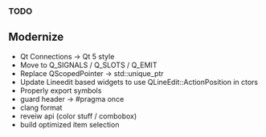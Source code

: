 ### TODO

## Modernize

* Qt Connections -> Qt 5 style
* Move to Q_SIGNALS / Q_SLOTS / Q_EMIT
* Replace QScopedPointer -> std::unique_ptr
* Update Lineedit based widgets to use QLineEdit::ActionPosition in ctors
* Properly export symbols
* guard header -> #pragma once
* clang format
* reveiw api (color stuff / combobox)
* build optimized item selection

